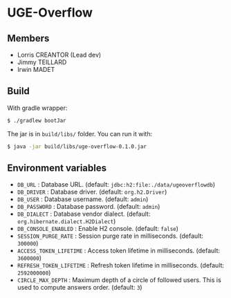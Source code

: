 # UGE-Overflow

## Members

- Lorris CREANTOR (Lead dev)
- Jimmy TEILLARD
- Irwin MADET

## Build

With gradle wrapper:

```bash
$ ./gradlew bootJar
```

The jar is in `build/libs/` folder.
You can run it with:

```bash
$ java -jar build/libs/uge-overflow-0.1.0.jar
```

## Environment variables

- `DB_URL` : Database URL. (default: `jdbc:h2:file:./data/ugeoverflowdb`)
- `DB_DRIVER` : Database driver. (default: `org.h2.Driver`)
- `DB_USER` : Database username. (default: `admin`)
- `DB_PASSWORD` : Database password. (default: `admin`)
- `DB_DIALECT` : Database vendor dialect. (default: `org.hibernate.dialect.H2Dialect`)
- `DB_CONSOLE_ENABLED` : Enable H2 console. (default: `false`)
- `SESSION_PURGE_RATE` : Session purge rate in milliseconds. (default: `300000`)
- `ACCESS_TOKEN_LIFETIME` : Access token lifetime in milliseconds. (default: `3600000`)
- `REFRESH_TOKEN_LIFETIME` : Refresh token lifetime in milliseconds. (default: `2592000000`)
- `CIRCLE_MAX_DEPTH` : Maximum depth of a circle of followed users. This is used to compute answers order. (default: `3`)
